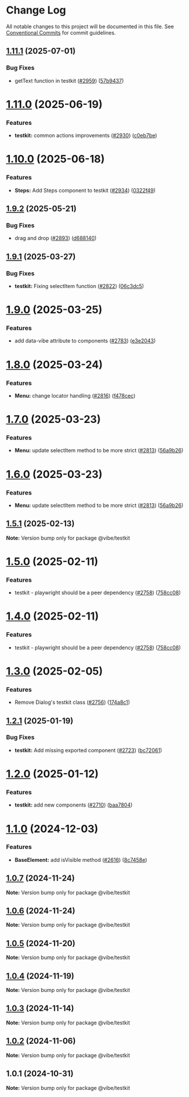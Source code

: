# Change Log

All notable changes to this project will be documented in this file.
See [Conventional Commits](https://conventionalcommits.org) for commit guidelines.

## [1.11.1](https://github.com/mondaycom/vibe/compare/@vibe/testkit@1.11.0...@vibe/testkit@1.11.1) (2025-07-01)


### Bug Fixes

* getText function in testkit ([#2959](https://github.com/mondaycom/vibe/issues/2959)) ([57b9437](https://github.com/mondaycom/vibe/commit/57b9437836594e0b485931164f94448e1c813e78))





# [1.11.0](https://github.com/mondaycom/vibe/compare/@vibe/testkit@1.10.0...@vibe/testkit@1.11.0) (2025-06-19)


### Features

* **testkit:** common actions improvements ([#2930](https://github.com/mondaycom/vibe/issues/2930)) ([c0eb7be](https://github.com/mondaycom/vibe/commit/c0eb7be7aed6f78901e0011faefe0bb04e2d7cd9))





# [1.10.0](https://github.com/mondaycom/vibe/compare/@vibe/testkit@1.9.2...@vibe/testkit@1.10.0) (2025-06-18)


### Features

* **Steps:** Add Steps component to testkit ([#2934](https://github.com/mondaycom/vibe/issues/2934)) ([0322f49](https://github.com/mondaycom/vibe/commit/0322f4944102921d54a64e922be4275bfcc42eba))





## [1.9.2](https://github.com/mondaycom/vibe/compare/@vibe/testkit@1.9.1...@vibe/testkit@1.9.2) (2025-05-21)


### Bug Fixes

* drag and drop ([#2893](https://github.com/mondaycom/vibe/issues/2893)) ([d688140](https://github.com/mondaycom/vibe/commit/d688140b12be2eb8421c00b51866ca1e44de21e2))





## [1.9.1](https://github.com/mondaycom/vibe/compare/@vibe/testkit@1.9.0...@vibe/testkit@1.9.1) (2025-03-27)


### Bug Fixes

* **testkit:** Fixing selectItem function ([#2822](https://github.com/mondaycom/vibe/issues/2822)) ([06c3dc5](https://github.com/mondaycom/vibe/commit/06c3dc5071f615abe6523d7069635156042a2b1e))





# [1.9.0](https://github.com/mondaycom/vibe/compare/@vibe/testkit@1.8.0...@vibe/testkit@1.9.0) (2025-03-25)


### Features

* add data-vibe attribute to components ([#2783](https://github.com/mondaycom/vibe/issues/2783)) ([e3e2043](https://github.com/mondaycom/vibe/commit/e3e2043a12f0c3d3c367261879d0accde1fdd61c))





# [1.8.0](https://github.com/mondaycom/vibe/compare/@vibe/testkit@1.7.0...@vibe/testkit@1.8.0) (2025-03-24)


### Features

* **Menu:** change locator handling ([#2816](https://github.com/mondaycom/vibe/issues/2816)) ([f478cec](https://github.com/mondaycom/vibe/commit/f478cecf2c0f6976e1ff828af70c4becc9917b96))





# [1.7.0](https://github.com/mondaycom/vibe/compare/@vibe/testkit@1.5.1...@vibe/testkit@1.7.0) (2025-03-23)


### Features

* **Menu:** update selectItem method to be more strict ([#2813](https://github.com/mondaycom/vibe/issues/2813)) ([56a9b26](https://github.com/mondaycom/vibe/commit/56a9b26240bf657ca9166a3273a8f0352617b2ff))





# [1.6.0](https://github.com/mondaycom/vibe/compare/@vibe/testkit@1.5.1...@vibe/testkit@1.6.0) (2025-03-23)


### Features

* **Menu:** update selectItem method to be more strict ([#2813](https://github.com/mondaycom/vibe/issues/2813)) ([56a9b26](https://github.com/mondaycom/vibe/commit/56a9b26240bf657ca9166a3273a8f0352617b2ff))





## [1.5.1](https://github.com/mondaycom/vibe/compare/@vibe/testkit@1.5.0...@vibe/testkit@1.5.1) (2025-02-13)

**Note:** Version bump only for package @vibe/testkit





# [1.5.0](https://github.com/mondaycom/vibe/compare/@vibe/testkit@1.3.0...@vibe/testkit@1.5.0) (2025-02-11)


### Features

* testkit - playwright should be a peer dependency ([#2758](https://github.com/mondaycom/vibe/issues/2758)) ([758cc08](https://github.com/mondaycom/vibe/commit/758cc0835576076cd8c323a24f3db8fe2a5ba812))





# [1.4.0](https://github.com/mondaycom/vibe/compare/@vibe/testkit@1.3.0...@vibe/testkit@1.4.0) (2025-02-11)


### Features

* testkit - playwright should be a peer dependency ([#2758](https://github.com/mondaycom/vibe/issues/2758)) ([758cc08](https://github.com/mondaycom/vibe/commit/758cc0835576076cd8c323a24f3db8fe2a5ba812))





# [1.3.0](https://github.com/mondaycom/vibe/compare/@vibe/testkit@1.2.1...@vibe/testkit@1.3.0) (2025-02-05)


### Features

* Remove Dialog's testkit class ([#2756](https://github.com/mondaycom/vibe/issues/2756)) ([174a8c1](https://github.com/mondaycom/vibe/commit/174a8c1309a42004c4bc5ef0f0931a5df159f1cb))





## [1.2.1](https://github.com/mondaycom/vibe/compare/@vibe/testkit@1.2.0...@vibe/testkit@1.2.1) (2025-01-19)


### Bug Fixes

* **testkit:** Add missing exported component ([#2723](https://github.com/mondaycom/vibe/issues/2723)) ([bc72061](https://github.com/mondaycom/vibe/commit/bc720614d34dc5acef0955047c2469d4564d0345))





# [1.2.0](https://github.com/mondaycom/vibe/compare/@vibe/testkit@1.1.0...@vibe/testkit@1.2.0) (2025-01-12)


### Features

* **testkit:** add new components ([#2710](https://github.com/mondaycom/vibe/issues/2710)) ([baa7804](https://github.com/mondaycom/vibe/commit/baa780423e66cb010a9430648a7019d13d51253f))





# [1.1.0](https://github.com/mondaycom/vibe/compare/@vibe/testkit@1.0.7...@vibe/testkit@1.1.0) (2024-12-03)


### Features

* **BaseElement:** add isVisible method ([#2616](https://github.com/mondaycom/vibe/issues/2616)) ([8c7458e](https://github.com/mondaycom/vibe/commit/8c7458eb694aed0c9e740abae668968eb063d40f))





## [1.0.7](https://github.com/mondaycom/vibe/compare/@vibe/testkit@1.0.6...@vibe/testkit@1.0.7) (2024-11-24)

**Note:** Version bump only for package @vibe/testkit





## [1.0.6](https://github.com/mondaycom/vibe/compare/@vibe/testkit@1.0.5...@vibe/testkit@1.0.6) (2024-11-24)

**Note:** Version bump only for package @vibe/testkit





## [1.0.5](https://github.com/mondaycom/vibe/compare/@vibe/testkit@1.0.4...@vibe/testkit@1.0.5) (2024-11-20)

**Note:** Version bump only for package @vibe/testkit





## [1.0.4](https://github.com/mondaycom/vibe/compare/@vibe/testkit@1.0.3...@vibe/testkit@1.0.4) (2024-11-19)

**Note:** Version bump only for package @vibe/testkit





## [1.0.3](https://github.com/mondaycom/vibe/compare/@vibe/testkit@1.0.2...@vibe/testkit@1.0.3) (2024-11-14)

**Note:** Version bump only for package @vibe/testkit





## [1.0.2](https://github.com/mondaycom/vibe/compare/@vibe/testkit@1.0.1...@vibe/testkit@1.0.2) (2024-11-06)

**Note:** Version bump only for package @vibe/testkit





## 1.0.1 (2024-10-31)

**Note:** Version bump only for package @vibe/testkit

